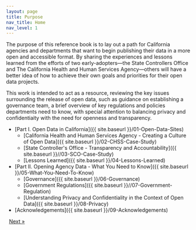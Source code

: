 ```yaml
---
layout: page
title: Purpose
nav_title: Home
nav_level: 1
---
```


The purpose of this reference book is to lay out a path for California agencies and departments that want to begin publishing their data in a more open and accessible format. By sharing the experiences and lessons learned from the efforts of two early-adopters—the State Controllers Office and The California Health and Human Services Agency—others will have a better idea of how to achieve their own goals and priorities for their open data projects.

This work is intended to act as a resource, reviewing the key issues surrounding the release of open data, such as guidance on establishing a governance team, a brief overview of key regulations and policies departments need to know, with special attention to balancing privacy and confidentiaity with the need for openness and transparency.

* [Part I. Open Data in California]({{ site.baseurl }}/01-Open-Data-Sites)
  * [California Health and Human Services Agency - Creating a Culture of Open Data]({{ site.baseurl }}/02-CHSS-Case-Study)
  * [State Controller's Office - Transparency and Accountability]({{ site.baseurl }}//03-SCO-Case-Study)
  * [Lessons Learned]({{ site.baseurl }}/04-Lessons-Learned)
* [Part II. Opening Agency Data - What You Need to Know]({{ site.baseurl }}/05-What-You-Need-To-Know)
  * [Governance]({{ site.baseurl }}/06-Governance)
  * [Government Regulations]({{ site.baseurl }}//07-Government-Regulation)
  * [Understanding Privacy and Confidentiality in the Context of Open Data]({{ site.baseurl }}/08-Privacy)
* [Acknowledgements]({{ site.baseurl }}/09-Acknowledgements)

<!-- Pagination -->
<div class="pagination">
  <a class="pagination-item older">&nbsp;</a>
  <a class="pagination-item newer" href="{{ site.baseurl }}/01-Open-Data-Sites">Next &raquo;</a>
</div>
